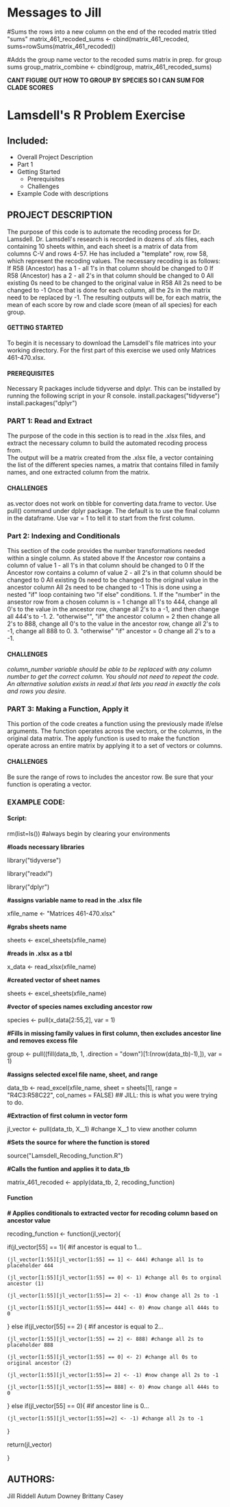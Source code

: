 # Messages to Jill
#Sums the rows into a new column on the end of the recoded matrix titled "sums"
matrix_461_recoded_sums <- cbind(matrix_461_recoded, sums=rowSums(matrix_461_recoded))

#Adds the group name vector to the recoded sums matrix in prep. for group sums
group_matrix_combine <- cbind(group, matrix_461_recoded_sums)

**CANT FIGURE OUT HOW TO GROUP BY SPECIES SO I CAN SUM FOR CLADE SCORES**



# Lamsdell's R Problem Exercise 

## Included:
- Overall Project Description
- Part 1
- Getting Started
  - Prerequisites
  - Challenges
- Example Code with descriptions

## PROJECT DESCRIPTION
  The purpose of this code is to automate the recoding process for Dr. Lamsdell. Dr. Lamsdell's research is recorded in dozens of .xls files, each containing 10 sheets within, and each sheet is a matrix of data from columns C-V and rows 4-57.  He has included a "template" row, row 58, which represent the recoding values.  The necessary recoding is as follows:
    If R58 (Ancestor) has a 1 - all 1's in that column should be changed to 0
    If R58 (Ancestor) has a 2 - all 2's in that column should be changed to 0
    All existing 0s need to be changed to the original value in R58
    All 2s need to be changed to -1
        Once that is done for each column, all the 2s in the matrix need to be replaced by -1.
  The resulting outputs will be, for each matrix, the mean of each score by row and clade score (mean of all species) for each group.

#### GETTING STARTED
  To begin it is necessary to download the Lamsdell's file matrices into your working directory. For the first part of this exercise we used only  Matrices 461-470.xlsx.

#### PREREQUISITES
  Necessary R packages include tidyverse and dplyr. This can be installed by running the following script in your R console.
          install.packages("tidyverse")
          install.packages("dplyr")
          
### PART 1: Read and Extract
  The purpose of the code in this section is to read in the .xlsx files, and extract the necessary column to build the automated recoding process from.  
  The output will be a matrix created from the .xlsx file, a vector containing the list of the different species names, a matrix that contains filled in family names, and one extracted column from the matrix.  

#### CHALLENGES
  as.vector does not work on tibble for converting data.frame to vector. Use pull() command under dplyr package. The default is to use the final column in the dataframe. Use var = 1 to tell it to start from the first column.

### Part 2: Indexing and Conditionals 
  This section of the code provides the number transformations needed within a single column. As stated above       If the Ancestor row contains a column of value 1 - all 1's in that column should be changed to 0
    If the Ancestor row contains a column of value 2 - all 2's in that column should be changed to 0
    All existing 0s need to be changed to the original value in the ancestor column
    All 2s need to be changed to -1
This is done using a nested "if" loop containing two "if else" conditions. 1. If the "number" in the ansestor row from a chosen column is = 1 change all 1's to 444, change all 0's to the value in the ancestor row, change all 2's to a -1, and then change all 444's to -1. 2. "otherwise"", "if" the ancestor column = 2 then change all 2's to 888, change all 0's to the value in the ancestor row, change all 2's to -1, change all 888 to 0. 3. "otherwise" "if" ancestor = 0 change all 2's to a -1. 

#### CHALLENGES 
  _column_number variable should be able to be replaced with any column number to get the correct column. You should not need to repeat the code. An alternative solution exists in read.xl that lets you read in exactly the cols and rows you desire._ 
  

### PART 3: Making a Function, Apply it
  This portion of the code creates a function using the previously made if/else arguments. The function operates across the vectors, or the columns, in the original data matrix. The apply function is used to make the function operate across an entire matrix by applying it to a set of vectors or columns. 

#### CHALLENGES
  Be sure the range of rows to includes the ancestor row. Be sure that your function is operating a vector.
  
### EXAMPLE CODE:
#### Script:

rm(list=ls()) #always begin by clearing your environments

**#loads necessary libraries**

library("tidyverse")

library("readxl")

library("dplyr")

**#assigns variable name to read in the .xlsx file** 

xfile_name <- "Matrices 461-470.xlsx"

**#grabs sheets name**

sheets <- excel_sheets(xfile_name)

**#reads in .xlsx as a tbl**

x_data <- read_xlsx(xfile_name)

**#created vector of sheet names**

sheets <- excel_sheets(xfile_name)

**#vector of species names excluding ancestor row**

species <- pull(x_data[2:55,2], var = 1)

**#Fills in missing family values in first column, then excludes ancestor line and removes excess file**

group <- pull((fill(data_tb, 1, .direction = "down")[1:(nrow(data_tb)-1),]), var = 1)


**#assigns selected excel file name, sheet, and range**

data_tb <- read_excel(xfile_name, sheet = sheets[1], range = "R4C3:R58C22", col_names = FALSE) ## JILL: this is what you were trying to do.

**#Extraction of first column in vector form** 

jl_vector <- pull(data_tb, X__1) #change X__1 to view another column

**#Sets the source for where the function is stored**

source("Lamsdell_Recoding_function.R") 

**#Calls the funtion and applies it to data_tb**

matrix_461_recoded <- apply(data_tb, 2, recoding_function)

#### Function
**# Applies conditionals to extracted vector for recoding column based on ancestor value**

recoding_function <- function(jl_vector){ 

  if(jl_vector[55] == 1){ #if ancestor is equal to 1...
  
    (jl_vector[1:55][jl_vector[1:55] == 1] <- 444) #change all 1s to placeholder 444
    
    (jl_vector[1:55][jl_vector[1:55] == 0] <- 1) #change all 0s to orginal ancestor (1)
    
    (jl_vector[1:55][jl_vector[1:55]== 2] <- -1) #now change all 2s to -1
    
    (jl_vector[1:55][jl_vector[1:55]== 444] <- 0) #now change all 444s to 0
    
  } else if(jl_vector[55] == 2) { #if ancestor is equal to 2...
  
    (jl_vector[1:55][jl_vector[1:55] == 2] <- 888) #change all 2s to placeholder 888
    
    (jl_vector[1:55][jl_vector[1:55] == 0] <- 2) #change all 0s to original ancestor (2)
    
    (jl_vector[1:55][jl_vector[1:55]== 2] <- -1) #now change all 2s to -1
    
    (jl_vector[1:55][jl_vector[1:55]== 888] <- 0) #now change all 444s to 0
    
  } else if(jl_vector[55] == 0){ #if ancestor line is 0...
  
    (jl_vector[1:55][jl_vector[1:55]==2] <- -1) #change all 2s to -1
    
  }
  
  return(jl_vector)
  
}
  
## AUTHORS:
Jill Riddell
Autum Downey
Brittany Casey
